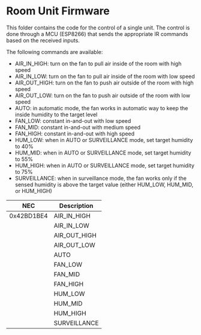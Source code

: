 # Room Unit Firmware
This folder contains the code for the control of a single unit. The control is done through a MCU (ESP8266) that sends the appropriate IR commands based on the received inputs.

The following commands are available:

- AIR_IN_HIGH: turn on the fan to pull air inside of the room with high speed
- AIR_IN_LOW: turn on the fan to pull air inside of the room with low speed
- AIR_OUT_HIGH: turn on the fan to push air outside of the room with high speed
- AIR_OUT_LOW: turn on the fan to push air outside of the room with low speed
- AUTO: in automatic mode, the fan works in automatic way to keep the inside humidity to the target level
- FAN_LOW: constant in-and-out with low speed
- FAN_MID: constant in-and-out with medium speed
- FAN_HIGH: constant in-and-out with high speed
- HUM_LOW: when in AUTO or SURVEILLANCE mode, set target humidity to 40\%
- HUM_MID: when in AUTO or SURVEILLANCE mode, set target humidity to 55\%
- HUM_HIGH: when in AUTO or SURVEILLANCE mode, set target humidity to 75\%
- SURVEILLANCE: when in surveillance mode, the fan works only if the sensed humidity is above the target value (either HUM_LOW, HUM_MID, or HUM_HIGH)

| NEC         | Description      |
| ----------- | ---------------- |
| 0x42BD1BE4  | AIR_IN_HIGH      |
|             | AIR_IN_LOW       |
|             | AIR_OUT_HIGH     |
|             | AIR_OUT_LOW      |
|             | AUTO             |
|             | FAN_LOW          |
|             | FAN_MID  |
|             | FAN_HIGH |
|             | HUM_LOW  |
|             | HUM_MID  |
|             | HUM_HIGH |
|             | SURVEILLANCE |